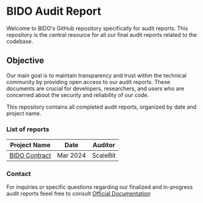 # BIDO Audit Report

Welcome to BIDO's GitHub repository specifically for audit reports. This repository is the central resource for all our final audit reports related to the codebase.

## Objective

Our main goal is to maintain transparency and trust within the technical community by providing open access to our audit reports. These documents are crucial for developers, researchers, and users who are concerned about the security and reliability of our code.

This repository contains all completed audit reports, organized by date and project name.

### List of reports

| Project Name                               | Date           | Auditor        |
|--------------------------------------------|----------------|----------------|
| [BIDO Contract](https://github.com/Bidohub/Audit-Report/blob/main/Thu%20Mar%2021%202024-Bido%20Audit%20Report.pdf)    | Mar 2024  | ScaleBit      |



### Contact

For inquiries or specific questions regarding our finalized and in-progress audit reports feeel free to consult [Official Documentation](https://bidohub.gitbook.io/bido-docs)
